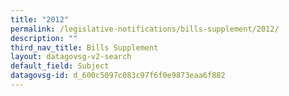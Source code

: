 ```yaml
---
title: "2012"
permalink: /legislative-notifications/bills-supplement/2012/
description: ""
third_nav_title: Bills Supplement
layout: datagovsg-v2-search
default_field: Subject
datagovsg-id: d_600c5097c083c97f6f0e9873eaa6f882
---
```

